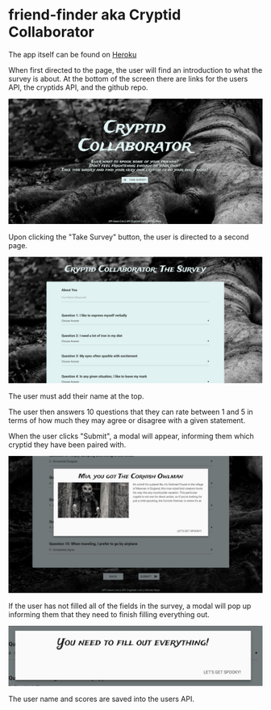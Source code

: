 # friend-finder aka Cryptid Collaborator

The app itself can be found on [Heroku](https://obscure-dawn-62650.herokuapp.com/home.html)


When first directed to the page, the user will find an introduction to what the survey is about. At the bottom of the screen there are links for the users API, the cryptids API, and the github repo.

![Home Page](/readme_images/cryptidImage.png)

Upon clicking the "Take Survey" button, the user is directed to a second page.

![Survey Page](/readme_images/cryptidImage2.png)

The user must add their name at the top.

The user then answers 10 questions that they can rate between 1 and 5 in terms of how much they may agree or disagree with a given statement.

When the user clicks "Submit", a modal will appear, informing them which cryptid they have been paired with.

![Modal](/readme_images/cryptidImage3.png)

If the user has not filled all of the fields in the survey, a modal will pop up informing them that they need to finish filling everything out.

![Second Modal](/readme_images/cryptidImage4.png)

The user name and scores are saved into the users API.
